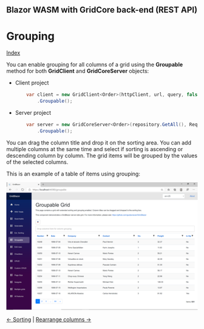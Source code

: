 ## Blazor WASM with GridCore back-end (REST API)

# Grouping

[Index](Documentation.md)

You can enable grouping for all columns of a grid using the **Groupable** method for both **GridClient** and **GridCoreServer** objects:
* Client project
    ```c#
        var client = new GridClient<Order>(httpClient, url, query, false, "ordersGrid", Columns, locale)
            .Groupable();
    ```

* Server project
    ```c#
        var server = new GridCoreServer<Order>(repository.GetAll(), Request.Query, true, "ordersGrid", columns, 10)
            .Groupable();
    ```

You can drag the column title and drop it on the sorting area. 
You can add multiple columns at the same time and select if sorting is ascending or descending column by column.
The grid items will be grouped by the values of the selected columns.

This is an example of a table of items using grouping:

![](../images/Grouping.png)


[<- Sorting](Sorting.md) | [Rearrange columns ->](RearrangeColumns.md)
